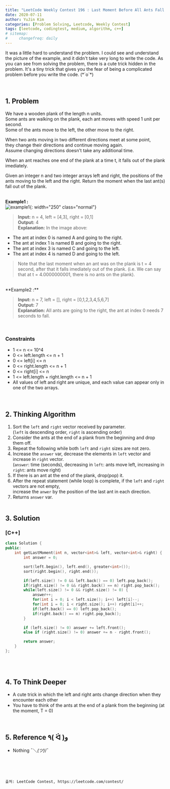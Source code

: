 ```yaml
---
title: "LeetCode Weekly Contest 196 : Last Moment Before All Ants Fall Out of a Plank"
date: 2020-07-11
author: YuJin Kim
categories: [Problem Solving, Leetcode, Weekly Contest]
tags: [leetcode, codingtest, medium, algorithm, c++]
# sitemap:
#     changefreq: daily
---
```


It was a little hard to understand the problem. I could see and understand the picture of the example, and it didn't take very long to write the code. As you can see from solving the problem, there is a cute trick hidden in the problem. It's a tiny trick that gives you the fear of being a complicated problem before you write the code. (\*´o`\*)  
<br/>
<br/>

## 1. Problem

We have a wooden plank of the length n units.  
Some ants are walking on the plank, each ant moves with speed 1 unit per second.  
Some of the ants move to the left, the other move to the right.

When two ants moving in two different directions meet at some point,  
they change their directions and continue moving again.  
Assume changing directions doesn't take any additional time.

When an ant reaches one end of the plank at a time t, it falls out of the plank imediately.

Given an integer n and two integer arrays left and right, the positions of the ants moving to the left and the right. Return the moment when the last ant(s) fall out of the plank.  
<br/>

**Example1 :**  
![example1](https://assets.leetcode.com/uploads/2020/06/17/ants.jpg){: width="250" class="normal"}

> **Input:** n = 4, left = [4,3], right = [0,1]  
> **Output:** 4  
> **Explanation:** In the image above:

- The ant at index 0 is named A and going to the right.
- The ant at index 1 is named B and going to the right.
- The ant at index 3 is named C and going to the left.
- The ant at index 4 is named D and going to the left.

> Note that the last moment when an ant was on the plank is t = 4 second, after that it falls imediately out of the plank. (i.e. We can say that at t = 4.0000000001, there is no ants on the plank).

<br/>
**Example2 :**

> **Input:** n = 7, left = [], right = [0,1,2,3,4,5,6,7]  
> **Output:** 7  
> **Explanation:** All ants are going to the right, the ant at index 0 needs 7 seconds to fall.

<br/>

### Constraints

- 1 <= n <= 10^4
- 0 <= left.length <= n + 1
- 0 <= left[i] <= n
- 0 <= right.length <= n + 1
- 0 <= right[i] <= n
- 1 <= left.length + right.length <= n + 1
- All values of left and right are unique, and each value can appear only in one of the two arrays.
  <br/><br/><br/>

## 2. Thinking Algorithm

1. Sort the `left` and `right` vector received by parameter.  
   (`left` is descending order, `right` is ascending order)
2. Consider the ants at the end of a plank from the beginning and drop them off.
3. Repeat the following while both `left` and `right` sizes are not zero.
4. Increase the `answer` var, decrease the elements in `left` vector and increase in `right` vector.  
   (`answer`: time (seconds), decreasing in `left`: ants move left, increasing in `right`: ants move right)
5. If there is an ant at the end of the plank, drop(pop) it.
6. After the repeat statement (while loop) is complete, if the `left` and `right` vectors are not empty,  
   increase the `anwer` by the position of the last ant in each direction.
7. Returns `answer` var.
   <br/><br/>

## 3. Solution

### [C++]

```c++
class Solution {
public:
    int getLastMoment(int n, vector<int>& left, vector<int>& right) {
        int answer = 0;

        sort(left.begin(), left.end(), greater<int>());
        sort(right.begin(), right.end());

        if(left.size() != 0 && left.back() == 0) left.pop_back();
        if(right.size() != 0 && right.back() == n) right.pop_back();
        while(left.size() != 0 && right.size() != 0) {
            answer++;
            for(int i = 0; i < left.size(); i++) left[i]--;
            for(int i = 0; i < right.size(); i++) right[i]++;
            if(left.back() == 0) left.pop_back();
            if(right.back() == n) right.pop_back();
        }

        if (left.size() != 0) answer += left.front();
        else if (right.size() != 0) answer += n - right.front();

        return answer;
    }
};
```

<br/><br/>

## 4. To Think Deeper

- A cute trick in which the left and right ants change direction when they encounter each other
- You have to think of the ants at the end of a plank from the beginning (at the moment, T = 0)
  <br/><br/><br/>

## 5. Reference ٩( ᐛ )و

- Nothing ¯＼_(ツ)_/¯

<br/><br/><br/>

```
출처: LeetCode Contest, https://leetcode.com/contest/
```
